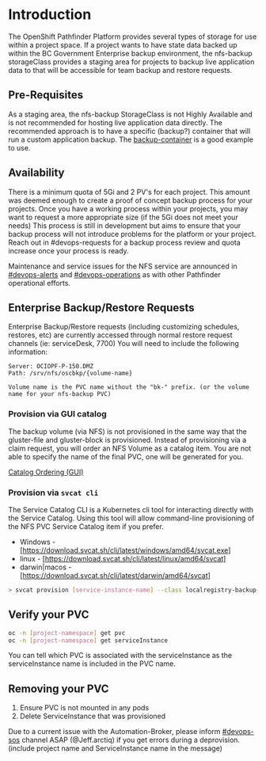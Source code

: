 # Introduction

The OpenShift Pathfinder Platform provides several types of storage for use within a project space.  If a project wants to have state data backed up within the BC Government Enterprise backup environment, the nfs-backup storageClass provides a staging area for projects to backup live application data to that will be accessible for team backup and restore requests.

## Pre-Requisites

As a staging area, the nfs-backup StorageClass is not Highly Available and is not recommended for hosting live application data directly.  The recommended approach is to have a specific (backup?) container that will run a custom application backup.  The [backup-container](https://github.com/bcdevops/backup-container) is a good example to use.

## Availability

There is a minimum quota of 5Gi and 2 PV's for each project.  This amount was deemed enough to create a proof of concept backup process for your projects.  Once you have a working process within your projects, you may want to request a more appropriate size (if the 5Gi does not meet your needs)  This process is still in development but aims to ensure that your backup process will not introduce problems for the platform or your project.  Reach out in #devops-requests for a backup process review and quota increase once your process is ready.

Maintenance and service issues for the NFS service are announced in [#devops-alerts](https://chat.pathfinder.gov.bc.ca/channel/devops-alerts) and [#devops-operations](https://chat.pathfinder.gov.bc.ca/channel/devops-operations) as with other Pathfinder operational efforts.

## Enterprise Backup/Restore Requests

Enterprise Backup/Restore requests (including customizing schedules, restores, etc) are currently accessed through normal restore request channels (ie: serviceDesk, 7700)  You will need to include the following information:

``` text
Server: OCIOPF-P-150.DMZ
Path: /srv/nfs/oscbkp/{volume-name}
```

`Volume name is the PVC name without the "bk-" prefix. (or the volume name for your nfs-backup PVC)`

### Provision via GUI catalog

The backup volume (via NFS) is not provisioned in the same way that the gluster-file and gluster-block is provisioned.  Instead of provisioning via a claim request, you will order an NFS Volume as a catalog item.  You are not able to specify the name of the final PVC, one will be generated for you.

[Catalog Ordering (GUI)](docs/usage-gui.md)

### Provision via `svcat cli`

The Service Catalog CLI is a Kubernetes cli tool for interacting directly with the Service Catalog.  Using this tool will allow command-line provisioning of the NFS PVC Service Catalog item if you prefer.  

- Windows - [https://download.svcat.sh/cli/latest/windows/amd64/svcat.exe]
- linux - [https://download.svcat.sh/cli/latest/linux/amd64/svcat]
- darwin|macos - [https://download.svcat.sh/cli/latest/darwin/amd64/svcat]

``` bash
> svcat provision [service-instance-name] --class localregistry-backup-pvc-apb --plan default --params-json '{"rq_size":[size-in-Gb]}' -n [project-namespace]
```

## Verify your PVC

```bash
oc -n [project-namespace] get pvc
oc -n [project-namespace] get serviceInstance
```

You can tell which PVC is associated with the serviceInstance as the serviceInstance name is included in the PVC name.

## Removing your PVC

1. Ensure PVC is not mounted in any pods
2. Delete ServiceInstance that was provisioned

Due to a current issue with the Automation-Broker, please inform [#devops-sos](https://chat.pathfinder.gov.bc.ca/channel/devops-sos) channel ASAP (@Jeff.arctiq) if you get errors during a deprovision.  (include project name and ServiceInstance name in the message)
